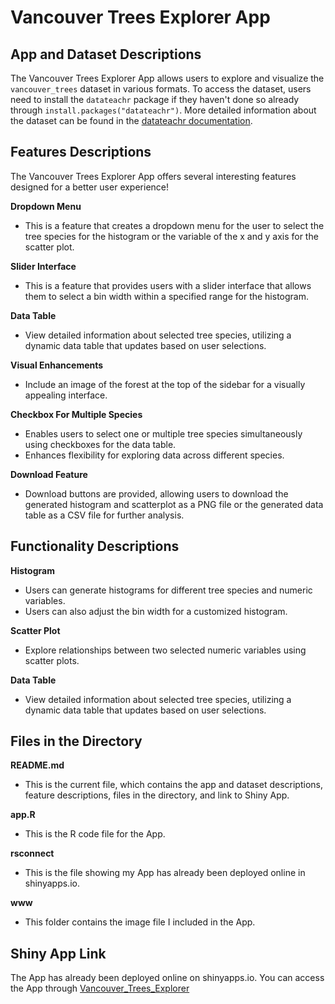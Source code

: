 # Vancouver Trees Explorer App

## App and Dataset Descriptions

The Vancouver Trees Explorer App allows users to explore and visualize the `vancouver_trees` dataset in various formats. To access the dataset, users need to install the `datateachr` package if they haven't done so already through `install.packages("datateachr")`. More detailed information about the dataset can be found in the [datateachr documentation](https://rdrr.io/github/UBC-MDS/datateachr/).

## Features Descriptions

The Vancouver Trees Explorer App offers several interesting features designed for a better user experience!

**Dropdown Menu**
- This is a feature that creates a dropdown menu for the user to select the tree species for the histogram or the variable of the x and y axis for the scatter plot.

**Slider Interface**
- This is a feature that provides users with a slider interface that allows them to select a bin width within a specified range for the histogram.

**Data Table**
- View detailed information about selected tree species, utilizing a dynamic data table that updates based on user selections.

**Visual Enhancements**
- Include an image of the forest at the top of the sidebar for a visually appealing interface.

**Checkbox For Multiple Species**
- Enables users to select one or multiple tree species simultaneously using checkboxes for the data table.
- Enhances flexibility for exploring data across different species.

**Download Feature**
- Download buttons are provided, allowing users to download the generated histogram and scatterplot as a PNG file or the generated data table as a CSV file for further analysis.

## Functionality Descriptions

**Histogram**
- Users can generate histograms for different tree species and numeric variables.
- Users can also adjust the bin width for a customized histogram.

**Scatter Plot**
- Explore relationships between two selected numeric variables using scatter plots.

**Data Table**
- View detailed information about selected tree species, utilizing a dynamic data table that updates based on user selections.

## Files in the Directory

**README.md**
- This is the current file, which contains the app and dataset descriptions, feature descriptions, files in the directory, and link to Shiny App.

**app.R**
- This is the R code file for the App.

**rsconnect**
- This is the file showing my App has already been deployed online in shinyapps.io.

**www**
- This folder contains the image file I included in the App.

## Shiny App Link

The App has already been deployed online on shinyapps.io.
You can access the App through [Vancouver_Trees_Explorer](https://weiyazhu.shinyapps.io/assignment-b3-weiya818/)

